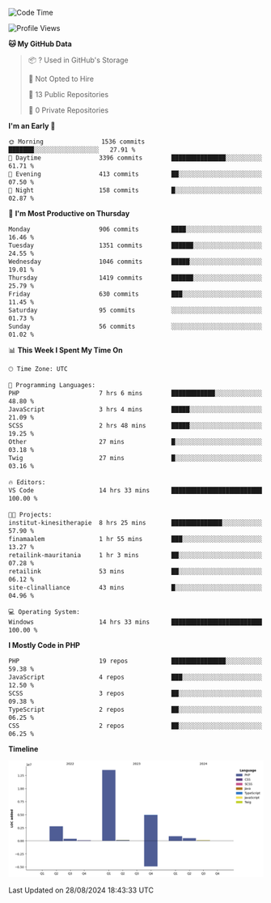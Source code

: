 <!--START_SECTION:waka-->
![Code Time](http://img.shields.io/badge/Code%20Time-1%2C846%20hrs%2042%20mins-blue)

![Profile Views](http://img.shields.io/badge/Profile%20Views-0-blue)

**🐱 My GitHub Data** 

> 📦 ? Used in GitHub's Storage 
 > 
> 🚫 Not Opted to Hire
 > 
> 📜 13 Public Repositories 
 > 
> 🔑 0 Private Repositories 
 > 
**I'm an Early 🐤** 

```text
🌞 Morning                1536 commits        ███████░░░░░░░░░░░░░░░░░░   27.91 % 
🌆 Daytime                3396 commits        ███████████████░░░░░░░░░░   61.71 % 
🌃 Evening                413 commits         ██░░░░░░░░░░░░░░░░░░░░░░░   07.50 % 
🌙 Night                  158 commits         █░░░░░░░░░░░░░░░░░░░░░░░░   02.87 % 
```
📅 **I'm Most Productive on Thursday** 

```text
Monday                   906 commits         ████░░░░░░░░░░░░░░░░░░░░░   16.46 % 
Tuesday                  1351 commits        ██████░░░░░░░░░░░░░░░░░░░   24.55 % 
Wednesday                1046 commits        █████░░░░░░░░░░░░░░░░░░░░   19.01 % 
Thursday                 1419 commits        ██████░░░░░░░░░░░░░░░░░░░   25.79 % 
Friday                   630 commits         ███░░░░░░░░░░░░░░░░░░░░░░   11.45 % 
Saturday                 95 commits          ░░░░░░░░░░░░░░░░░░░░░░░░░   01.73 % 
Sunday                   56 commits          ░░░░░░░░░░░░░░░░░░░░░░░░░   01.02 % 
```


📊 **This Week I Spent My Time On** 

```text
🕑︎ Time Zone: UTC

💬 Programming Languages: 
PHP                      7 hrs 6 mins        ████████████░░░░░░░░░░░░░   48.80 % 
JavaScript               3 hrs 4 mins        █████░░░░░░░░░░░░░░░░░░░░   21.09 % 
SCSS                     2 hrs 48 mins       █████░░░░░░░░░░░░░░░░░░░░   19.25 % 
Other                    27 mins             █░░░░░░░░░░░░░░░░░░░░░░░░   03.18 % 
Twig                     27 mins             █░░░░░░░░░░░░░░░░░░░░░░░░   03.16 % 

🔥 Editors: 
VS Code                  14 hrs 33 mins      █████████████████████████   100.00 % 

🐱‍💻 Projects: 
institut-kinesitherapie  8 hrs 25 mins       ██████████████░░░░░░░░░░░   57.90 % 
finamaalem               1 hr 55 mins        ███░░░░░░░░░░░░░░░░░░░░░░   13.27 % 
retailink-mauritania     1 hr 3 mins         ██░░░░░░░░░░░░░░░░░░░░░░░   07.28 % 
retailink                53 mins             ██░░░░░░░░░░░░░░░░░░░░░░░   06.12 % 
site-clinalliance        43 mins             █░░░░░░░░░░░░░░░░░░░░░░░░   04.96 % 

💻 Operating System: 
Windows                  14 hrs 33 mins      █████████████████████████   100.00 % 
```

**I Mostly Code in PHP** 

```text
PHP                      19 repos            ███████████████░░░░░░░░░░   59.38 % 
JavaScript               4 repos             ███░░░░░░░░░░░░░░░░░░░░░░   12.50 % 
SCSS                     3 repos             ██░░░░░░░░░░░░░░░░░░░░░░░   09.38 % 
TypeScript               2 repos             ██░░░░░░░░░░░░░░░░░░░░░░░   06.25 % 
CSS                      2 repos             ██░░░░░░░░░░░░░░░░░░░░░░░   06.25 % 
```



**Timeline**

![Lines of Code chart](https://raw.githubusercontent.com/tahar-elgunaoui/tahar-elgunaoui/main/assets/bar_graph.png)


 Last Updated on 28/08/2024 18:43:33 UTC
<!--END_SECTION:waka-->
